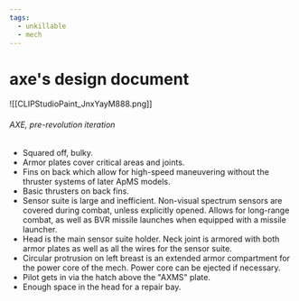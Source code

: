 ```yaml
---
tags:
  - unkillable
  - mech
---
```

# axe's design document
![[CLIPStudioPaint_JnxYayM888.png]]
###### AXE, pre-revolution iteration
- Squared off, bulky.
- Armor plates cover critical areas and joints.
- Fins on back which allow for high-speed maneuvering without the thruster systems of later ApMS models.
- Basic thrusters on back fins.
- Sensor suite is large and inefficient. Non-visual spectrum sensors are covered during combat, unless explicitly opened. Allows for long-range combat, as well as BVR missile launches when equipped with a missile launcher.
- Head is the main sensor suite holder. Neck joint is armored with both armor plates as well as all the wires for the sensor suite.
- Circular protrusion on left breast is an extended armor compartment for the power core of the mech. Power core can be ejected if necessary.
- Pilot gets in via the hatch above the "AXMS" plate.
- Enough space in the head for a repair bay.